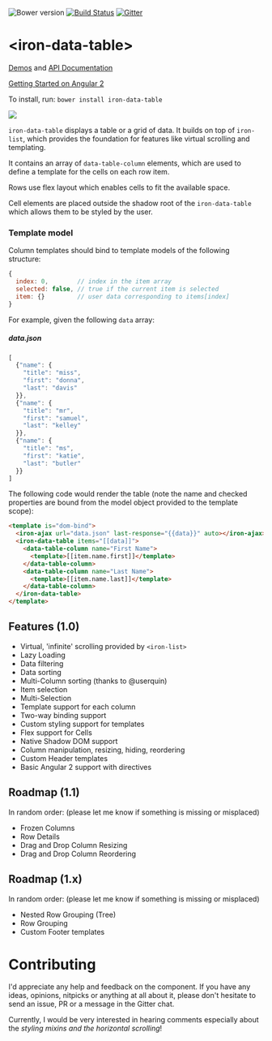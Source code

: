 ![Bower version](https://img.shields.io/bower/v/iron-data-table.svg)
[![Build Status](https://travis-ci.org/Saulis/iron-data-table.svg?branch=master)](https://travis-ci.org/Saulis/iron-data-table)
[![Gitter](https://badges.gitter.im/Join%20Chat.svg)](https://gitter.im/Saulis/iron-data-table?utm_source=badge&utm_medium=badge&utm_campaign=pr-badge)

# &lt;iron-data-table&gt;

[Demos](https://saulis.github.io/iron-data-table/demo/) and [API Documentation](https://saulis.github.io/iron-data-table/)

[Getting Started on Angular 2](getting-started-angular2.md)

To install, run: `bower install iron-data-table`

![](https://github.com/Saulis/iron-data-table/raw/master/iron-data-table.png)

`iron-data-table` displays a table or a grid of data.
It builds on top of `iron-list`, which provides the foundation for features like
virtual scrolling and templating.

It contains an array of `data-table-column` elements, which are used to define a template
for the cells on each row item.

Rows use flex layout which enables cells to fit the available space.

Cell elements are placed outside the shadow root of the `iron-data-table` which
allows them to be styled by the user.

### Template model
Column templates should bind to template models of the following structure:
```js
{
  index: 0,        // index in the item array
  selected: false, // true if the current item is selected
  item: {}         // user data corresponding to items[index]
}
```
For example, given the following `data` array:
##### data.json
```js
[
  {"name": {
    "title": "miss",
    "first": "donna",
    "last": "davis"
  }},
  {"name": {
    "title": "mr",
    "first": "samuel",
    "last": "kelley"
  }},
  {"name": {
    "title": "ms",
    "first": "katie",
    "last": "butler"
  }}
]
```
The following code would render the table (note the name and checked properties are
bound from the model object provided to the template scope):
```html
<template is="dom-bind">
  <iron-ajax url="data.json" last-response="{{data}}" auto></iron-ajax>
  <iron-data-table items="[[data]]">
    <data-table-column name="First Name">
      <template>[[item.name.first]]</template>
    </data-table-column>
    <data-table-column name="Last Name">
      <template>[[item.name.last]]</template>
    </data-table-column>
  </iron-data-table>
</template>
```

## Features (1.0)
- Virtual, 'infinite' scrolling provided by `<iron-list>`
- Lazy Loading
- Data filtering
- Data sorting
- Multi-Column sorting (thanks to @userquin)
- Item selection
- Multi-Selection
- Template support for each column
- Two-way binding support
- Custom styling support for templates
- Flex support for Cells
- Native Shadow DOM support
- Column manipulation, resizing, hiding, reordering
- Custom Header templates
- Basic Angular 2 support with directives

## Roadmap (1.1)
In random order: (please let me know if something is missing or misplaced)
- Frozen Columns
- Row Details
- Drag and Drop Column Resizing
- Drag and Drop Column Reordering

## Roadmap (1.x)
In random order: (please let me know if something is missing or misplaced)
- Nested Row Grouping (Tree)
- Row Grouping
- Custom Footer templates

# Contributing
I'd appreciate any help and feedback on the component. If you have any ideas, opinions, nitpicks or anything at all about it, please don't hesitate to send an issue, PR or a message in the Gitter chat.

Currently, I would be very interested in hearing comments especially about the *styling mixins and the horizontal scrolling*!
